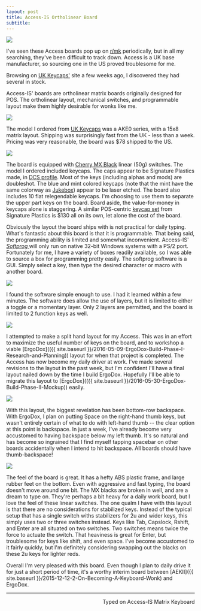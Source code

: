 ```yaml
---
layout: post
title: Access-IS Ortholinear Board
subtitle:
---
```


![](http://imgur.com/5MLX15s.jpg)

I've seen these Access boards pop up on [r/mk](https://www.reddit.com/r/mechanicalkeyboards) periodically, but in all my searching, they've been difficult to track down. Access is a UK base manufacturer, so sourcing one in the US proved troublesome for me.

Browsing on [UK Keycaps'](http://ukkeycaps.bigcartel.com/) site a few weeks ago, I discovered they had several in stock.

Access-IS' boards are ortholinear matrix boards originally designed for POS. The ortholinear layout, mechanical switches, and programmable layout make them highly desirable for wonks like me.

![](http://imgur.com/DXjbzk4.jpg)

The model I ordered from [UK Keycaps](http://ukkeycaps.bigcartel.com/product/access-is-15x6-ortholinear-matrix-keyboard-mx-black-ps-2) was a AKE0 series, with a 15x8 matrix layout. Shipping was surprisingly fast from the UK - less than a week. Pricing was very reasonable, the board was $78 shipped to the US.

![](http://imgur.com/WWCj8cN.jpg)

The board is equipped with [Cherry MX Black](https://deskthority.net/wiki/Cherry_MX_Black) linear (50g) switches. The model I ordered included keycaps. The caps appear to be Signature Plastics made, in [DCS profile](http://keycapsdirect.com/key-caps.php). Most of the keys (including alphas and mods) are doubleshot. The blue and mint colored keycaps (note that the mint have the same colorway as [Jukebox](http://pimpmykeyboard.com/sa-jukebox-keycap-set/)) appear to be laser etched. The board also includes 10 flat relegendable keycaps. I'm choosing to use them to separate the upper part keys on the board. Board aside, the value-for-money in keycaps alone is staggering. A similar POS-centric [keycap set](http://pimpmykeyboard.com/dsa-ruby-pos-super-system-keycap-set/) from Signature Plastics is $130 all on its own, let alone the cost of the board.

Obviously the layout the board ships with is not practical for daily typing. What's fantastic about this board is that it is programmable. That being said, the programming ability is limited and somewhat inconvenient. Access-IS' [_Softprog_ ](http://www.access-is.com/softprog.php)will only run on native 32-bit Windows systems with a PS/2 port. Fortunately for me, I have a variety of boxes readily available, so I was able to source a box for programming pretty easily. The softprog software is a GUI. Simply select a key, then type the desired character or macro with another board.

![](http://imgur.com/wvtRZ1G.jpg)

I found the software simple enough to use. I had it learned within a few minutes. The software does allow the use of layers, but it is limited to either a toggle or a momentary layer. Only 2 layers are permitted, and the board is limited to 2 function keys as well.

![](http://imgur.com/WeOhcXg.jpg)

I attempted to make a split hand layout for my Access. This was in an effort to maximize the useful number of keys on the board, and to workshop a viable [ErgoDox](({{ site.baseurl }}/2016-05-09-ErgoDox-Build-Phase-I-Research-and-Planning)) layout for when that project is completed. The Access has now become my daily driver at work. I've made several revisions to the layout in the past week, but I'm confident I'll have a final layout nailed down by the time I build ErgoDox. Hopefully I'll be able to migrate this layout to [ErgoDox](({{ site.baseurl }}/2016-05-30-ErgoDox-Build-Phase-II-Mockup)) easily.

![](http://imgur.com/D4hbgNz.jpg)

With this layout, the biggest revelation has been bottom-row backspace. With ErgoDox, I plan on putting Space on the right-hand thumb keys, but wasn't entirely certain of what to do with left-hand thumb -- the clear option at this point is backspace. In just a week, I've already become very accustomed to having backspace below my left thumb. It's so natural and has become so ingrained that I find myself tapping spacebar on other boards accidentally when I intend to hit backspace. All boards should have thumb-backspace!

![](http://imgur.com/hvfEV5k.jpg)

The feel of the board is great. It has a hefty ABS plastic frame, and large rubber feet on the bottom. Even with aggressive and fast typing, the board doesn't move around one bit. The MX blacks are broken in well, and are a dream to type on. They're perhaps a bit heavy for a daily work board, but I love the feel of these linear switches. The one qualm I have with this layout is that there are no considerations for stabilized keys. Instead of the typical setup that has a single switch withs stabilizers for 2u and wider keys, this simply uses two or three switches instead. Keys like Tab, Capslock, Rshift, and Enter are all situated on two switches. Two switches means twice the force to actuate the switch. That heaviness is great for Enter, but troublesome for keys like shift, and even space. I've become accustomed to it fairly quickly, but I'm definitely considering swapping out the blacks on these 2u keys for lighter reds.

Overall I'm very pleased with this board. Even though I plan to daily drive it for just a short period of time, it's a worthy interim board between [AEKII]({{ site.baseurl }}/2015-12-12-2-On-Becoming-A-Keyboard-Wonk) and ErgoDox.

---
<p align="right">Typed on Access-IS Matrix Keyboard</p>
